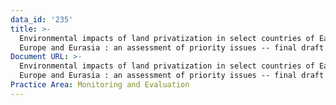 ```yaml
---
data_id: '235'
title: >-
  Environmental impacts of land privatization in select countries of Eastern
  Europe and Eurasia : an assessment of priority issues -- final draft report
Document URL: >-
  Environmental impacts of land privatization in select countries of Eastern
  Europe and Eurasia : an assessment of priority issues -- final draft report
Practice Area: Monitoring and Evaluation
---
```

